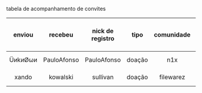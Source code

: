 tabela de acompanhamento de convites

| enviou | recebeu | nick de registro | tipo | comunidade | enviado | recebido | pode pedir outro convite? | status | observações |
| :---: | :---: |  :---: |  :---: |  :---: |  :---: |  :---: |  :---: |  :---: |  :---: |
| ÜиkиØωи | PauloAfonso | PauloAfonso | doação | n1x | 01.01.20 | 02.01.20 | sim | tudo certo | - |
| xando | kowalski | sullivan | doação | filewarez | 01.01.20 | 01.01.20 | não | tudo errado | [observação](/tabeladeconvites_observacoes.md) |
